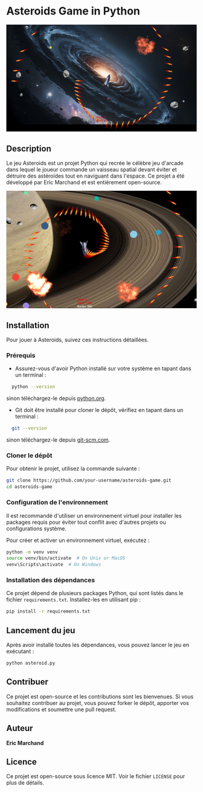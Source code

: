 # Asteroids Game in Python

![Asteroids Game](demo.png)

## Description
Le jeu Asteroids est un projet Python qui recrée le célèbre jeu d'arcade dans lequel le joueur commande un vaisseau spatial devant éviter et détruire des astéroïdes tout en naviguant dans l'espace. Ce projet a été développé par Eric Marchand et est entièrement open-source.

![Asteroids Game](demo2.png)
## Installation
Pour jouer à Asteroids, suivez ces instructions détaillées.

### Prérequis
- Assurez-vous d'avoir Python installé sur votre système en tapant dans un terminal :
```bash
  python --version
```
sinon téléchargez-le depuis [python.org](https://www.python.org/downloads/).
- Git doit être installé pour cloner le dépôt, vérifiez en tapant dans un terminal :
```bash
  git --version
```
sinon téléchargez-le depuis [git-scm.com](https://git-scm.com/downloads).

### Cloner le dépôt
Pour obtenir le projet, utilisez la commande suivante :
```bash
git clone https://github.com/your-username/asteroids-game.git
cd asteroids-game
```

### Configuration de l'environnement
Il est recommandé d'utiliser un environnement virtuel pour installer les packages requis pour éviter tout conflit avec d'autres projets ou configurations système.

Pour créer et activer un environnement virtuel, exécutez :
```bash
python -m venv venv
source venv/bin/activate  # On Unix or MacOS
venv\Scripts\activate  # On Windows
```
### Installation des dépendances
Ce projet dépend de plusieurs packages Python, qui sont listés dans le fichier `requirements.txt`. Installez-les en utilisant pip :
```bash
pip install -r requirements.txt
```
## Lancement du jeu
Après avoir installé toutes les dépendances, vous pouvez lancer le jeu en exécutant :
```bash
python asteroid.py
```

## Contribuer
Ce projet est open-source et les contributions sont les bienvenues. Si vous souhaitez contribuer au projet, vous pouvez forker le dépôt, apporter vos modifications et soumettre une pull request.

## Auteur
**Eric Marchand**

## Licence
Ce projet est open-source sous licence MIT. Voir le fichier `LICENSE` pour plus de détails.

